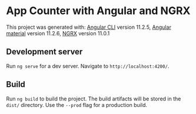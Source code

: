 # App Counter with Angular and NGRX

This project was generated with:
[Angular CLI](https://cli.angular.io/) version 11.2.5,
[Angular material](https://material.angular.io/) version 11.2.6,
[NGRX](https://ngrx.io/) version 11.0.1

## Development server

Run `ng serve` for a dev server.
Navigate to `http://localhost:4200/`.

## Build

Run `ng build` to build the project.
The build artifacts will be stored in the `dist/` directory.
Use the `--prod` flag for a production build.
